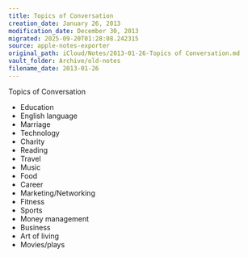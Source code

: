 ```yaml
---
title: Topics of Conversation
creation_date: January 26, 2013
modification_date: December 30, 2013
migrated: 2025-09-20T01:28:08.242315
source: apple-notes-exporter
original_path: iCloud/Notes/2013-01-26-Topics of Conversation.md
vault_folder: Archive/old-notes
filename_date: 2013-01-26
---
```



Topics of Conversation
- Education
- English language
- Marriage
- Technology
- Charity
- Reading
- Travel
- Music
- Food
- Career
- Marketing/Networking
- Fitness
- Sports
- Money management
- Business
- Art of living
- Movies/plays

